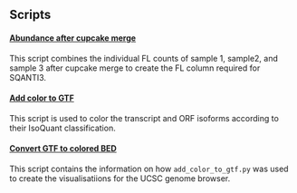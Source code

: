 ## Scripts 

#### [Abundance after cupcake merge](abundance_after_cupcake_merge.py)
This script combines the individual FL counts of sample 1, sample2, and sample 3 after cupcake merge to create the FL column required for SQANTI3.

#### [Add color to GTF](add_color_to_gtf.py)
This script is used to color the transcript and ORF isoforms according to their IsoQuant classification.

#### [Convert GTF to colored BED](convert_gtf_to_colored_bed.sh)
This script contains the information on how `add_color_to_gtf.py` was used to create the visualisatiions for the UCSC genome browser.


